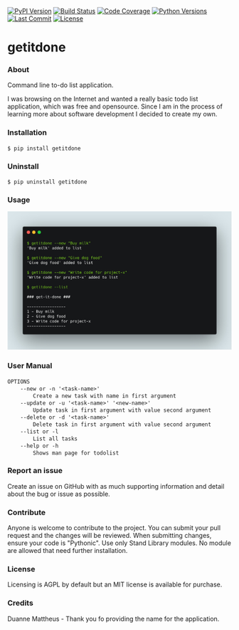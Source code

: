 [![PyPI Version][pypi-image]][pypi-url]
[![Build Status][build-image]][build-url]
[![Code Coverage][coverage-image]][coverage-url]
[![Python Versions][python versions badge]][python]
[![Last Commit][commit badge]][commit]
[![License][license badge]][license]

<!-- Links -->
[codecov]: https://codecov.io/gh/ryanleonbutler/getitdone
[commit]: https://github.com/ryanleonbutler/getitdone/commit/HEAD
[python]: https://www.python.org/
[license]: LICENSE
[release]: https://github.com/ryanleonbutler/getitdone/releases/latest
[github]: https://github.com/ryanleonbutler/getitdone

<!-- Badges -->
[pypi-image]: https://img.shields.io/pypi/v/getitdone
[pypi-url]: https://pypi.org/project/getitdone/
[build-image]: https://github.com/ryanleonbutler/getitdone/actions/workflows/build.yml/badge.svg
[build-url]: https://github.com/ryanleonbutler/getitdone/actions/workflows/build.yml
[coverage-image]: https://codecov.io/gh/ryanleonbutler/getitdone/branch/master/graph/badge.svg?token=4CQG41WFF4
[coverage-url]: https://codecov.io/gh/ryanleonbutler/getitdone
[commit badge]: https://img.shields.io/github/last-commit/ryanleonbutler/getitdone
[python versions badge]: https://shields.io/pypi/pyversions/getitdone
[license badge]: https://img.shields.io/pypi/l/getitdone
[release badge]: https://img.shields.io/github/v/release/ryanleonbutler/getitdone
[github badge]: https://github.com/proper-testing/proper/workflows/CI/badge.svg


# getitdone

### About
Command line to-do list application.

I was browsing on the Internet and wanted a really basic todo list application, which was free and opensource. Since I am in the process of learning more about software development I decided to create my own.


### Installation
```
$ pip install getitdone
```

### Uninstall
```
$ pip uninstall getitdone
```

### Usage
![](https://github.com/ryanleonbutler/getitdone/blob/master/images/image1.jpg?raw=true)



### User Manual
    OPTIONS
        --new or -n '<task-name>'
            Create a new task with name in first argument
        --update or -u '<task-name>' '<new-name>'
            Update task in first argument with value second argument
        --delete or -d '<task-name>'
            Delete task in first argument with value second argument
        --list or -l
            List all tasks
        --help or -h
            Shows man page for todolist

### Report an issue
Create an issue on GitHub with as much supporting information and detail about the bug or issue as possible.

### Contribute
Anyone is welcome to contribute to the project. You can submit your pull request and the changes will be reviewed. When submitting changes, ensure your code is "Pythonic". Use only Stand Library modules. No module are allowed that need further installation.

### License
Licensing is AGPL by default but an MIT license is available for purchase.

### Credits
Duanne Mattheus - Thank you fo providing the name for the application.